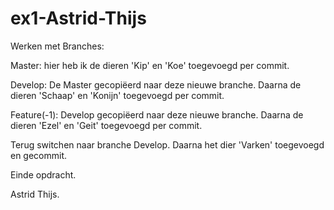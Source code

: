 # ex1-Astrid-Thijs

Werken met Branches:

Master: hier heb ik de dieren 'Kip' en 'Koe' toegevoegd per commit.

Develop: De Master gecopiëerd naar deze nieuwe branche. Daarna de dieren 'Schaap' en 'Konijn' toegevoegd per commit.

Feature(-1): Develop gecopiëerd naar deze nieuwe branche. Daarna de dieren 'Ezel' en 'Geit' toegevoegd per commit.

Terug switchen naar branche Develop. Daarna het dier 'Varken' toegevoegd en gecommit. 

Einde opdracht. 

Astrid Thijs.
